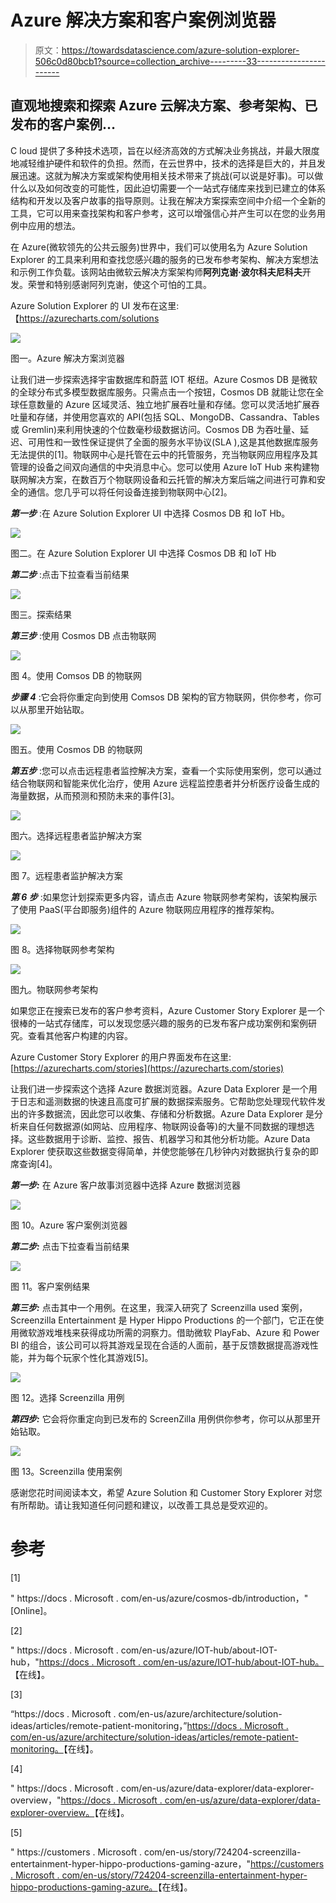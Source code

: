 # Azure 解决方案和客户案例浏览器

> 原文：<https://towardsdatascience.com/azure-solution-explorer-506c0d80bcb1?source=collection_archive---------33----------------------->

## 直观地搜索和探索 Azure 云解决方案、参考架构、已发布的客户案例…

C loud 提供了多种技术选项，旨在以经济高效的方式解决业务挑战，并最大限度地减轻维护硬件和软件的负担。然而，在云世界中，技术的选择是巨大的，并且发展迅速。这就为解决方案或架构使用相关技术带来了挑战(可以说是好事)。可以做什么以及如何改变的可能性，因此迫切需要一个一站式存储库来找到已建立的体系结构和开发以及客户故事的指导原则。让我在解决方案探索空间中介绍一个全新的工具，它可以用来查找架构和客户参考，这可以增强信心并产生可以在您的业务用例中应用的想法。

在 Azure(微软领先的公共云服务)世界中，我们可以使用名为 Azure Solution Explorer 的工具来利用和查找您感兴趣的服务的已发布参考架构、解决方案想法和示例工作负载。该网站由微软云解决方案架构师**阿列克谢·波尔科夫尼科夫**开发。荣誉和特别感谢阿列克谢，使这个可怕的工具。

Azure Solution Explorer 的 UI 发布在这里:【https://azurecharts.com/solutions 

![](img/e74454a0a7d4896e7660856e36525a85.png)

图一。Azure 解决方案浏览器

让我们进一步探索选择宇宙数据库和蔚蓝 IOT 枢纽。Azure Cosmos DB 是微软的全球分布式多模型数据库服务。只需点击一个按钮，Cosmos DB 就能让您在全球任意数量的 Azure 区域灵活、独立地扩展吞吐量和存储。您可以灵活地扩展吞吐量和存储，并使用您喜欢的 API(包括 SQL、MongoDB、Cassandra、Tables 或 Gremlin)来利用快速的个位数毫秒级数据访问。Cosmos DB 为吞吐量、延迟、可用性和一致性保证提供了全面的服务水平协议(SLA ),这是其他数据库服务无法提供的[1]。物联网中心是托管在云中的托管服务，充当物联网应用程序及其管理的设备之间双向通信的中央消息中心。您可以使用 Azure IoT Hub 来构建物联网解决方案，在数百万个物联网设备和云托管的解决方案后端之间进行可靠和安全的通信。您几乎可以将任何设备连接到物联网中心[2]。

***第一步*** :在 Azure Solution Explorer UI 中选择 Cosmos DB 和 IoT Hb。

![](img/71a38c879c09c7d394f20373892c4d61.png)

图二。在 Azure Solution Explorer UI 中选择 Cosmos DB 和 IoT Hb

***第二步*** :点击下拉查看当前结果

![](img/4a8a8d2ae1127586b0f20d6365a3219d.png)

图三。探索结果

***第三步*** :使用 Cosmos DB 点击物联网

![](img/6cda13438fc5d44f4023b7752748054d.png)

图 4。使用 Comsos DB 的物联网

***步骤 4*** :它会将你重定向到使用 Comsos DB 架构的官方物联网，供你参考，你可以从那里开始钻取。

![](img/be61cdc9bf3c48d6ae40678cb568c5a7.png)

图五。使用 Cosmos DB 的物联网

***第五步*** :您可以点击远程患者监控解决方案，查看一个实际使用案例，您可以通过结合物联网和智能来优化治疗，使用 Azure 远程监控患者并分析医疗设备生成的海量数据，从而预测和预防未来的事件[3]。

![](img/2c0282459cb61cc6564ce297c8353f8a.png)

图六。选择远程患者监护解决方案

![](img/be61cdc9bf3c48d6ae40678cb568c5a7.png)

图 7。远程患者监护解决方案

***第 6 步*** :如果您计划探索更多内容，请点击 Azure 物联网参考架构，该架构展示了使用 PaaS(平台即服务)组件的 Azure 物联网应用程序的推荐架构。

![](img/706b35c82da4b1f83f1c8645e209aaa4.png)

图 8。选择物联网参考架构

![](img/ebcf5d745a3a3b423598f6355442998e.png)

图九。物联网参考架构

如果您正在搜索已发布的客户参考资料，Azure Customer Story Explorer 是一个很棒的一站式存储库，可以发现您感兴趣的服务的已发布客户成功案例和案例研究。查看其他客户构建的内容。

Azure Customer Story Explorer 的用户界面发布在这里:[https://azurecharts.com/stories](https://azurecharts.com/stories)

让我们进一步探索这个选择 Azure 数据浏览器。Azure Data Explorer 是一个用于日志和遥测数据的快速且高度可扩展的数据探索服务。它帮助您处理现代软件发出的许多数据流，因此您可以收集、存储和分析数据。Azure Data Explorer 是分析来自任何数据源(如网站、应用程序、物联网设备等)的大量不同数据的理想选择。这些数据用于诊断、监控、报告、机器学习和其他分析功能。Azure Data Explorer 使获取这些数据变得简单，并使您能够在几秒钟内对数据执行复杂的即席查询[4]。

***第一步:*** 在 Azure 客户故事浏览器中选择 Azure 数据浏览器

![](img/fa8c8309aa6d15a4db59f186966160cd.png)

图 10。Azure 客户案例浏览器

***第二步:*** 点击下拉查看当前结果

![](img/3aeaf772c7d856d422d063a32c5e8663.png)

图 11。客户案例结果

***第三步:*** 点击其中一个用例。在这里，我深入研究了 Screenzilla used 案例，Screenzilla Entertainment 是 Hyper Hippo Productions 的一个部门，它正在使用微软游戏堆栈来获得成功所需的洞察力。借助微软 PlayFab、Azure 和 Power BI 的组合，该公司可以将其游戏呈现在合适的人面前，基于反馈数据提高游戏性能，并为每个玩家个性化其游戏[5]。

![](img/bff4d9965d83a576e99201691cbab2a1.png)

图 12。选择 Screenzilla 用例

***第四步:*** 它会将你重定向到已发布的 ScreenZilla 用例供你参考，你可以从那里开始钻取。

![](img/d951de071b9dfadf88d67583ce60652c.png)

图 13。Screenzilla 使用案例

感谢您花时间阅读本文，希望 Azure Solution 和 Customer Story Explorer 对您有所帮助。请让我知道任何问题和建议，以改善工具总是受欢迎的。

# 参考

[1]

" https://docs . Microsoft . com/en-us/azure/cosmos-db/introduction，"[Online]。

[2]

" https://docs . Microsoft . com/en-us/azure/IOT-hub/about-IOT-hub，"[https://docs . Microsoft . com/en-us/azure/IOT-hub/about-IOT-hub。](https://docs.microsoft.com/en-us/azure/iot-hub/about-iot-hub.)【在线】。

[3]

“https://docs . Microsoft . com/en-us/azure/architecture/solution-ideas/articles/remote-patient-monitoring，”[https://docs . Microsoft . com/en-us/azure/architecture/solution-ideas/articles/remote-patient-monitoring。](https://docs.microsoft.com/en-us/azure/architecture/solution-ideas/articles/remote-patient-monitoring.)【在线】。

[4]

" https://docs . Microsoft . com/en-us/azure/data-explorer/data-explorer-overview，"[https://docs . Microsoft . com/en-us/azure/data-explorer/data-explorer-overview。](https://docs.microsoft.com/en-us/azure/data-explorer/data-explorer-overview.)【在线】。

[5]

" https://customers . Microsoft . com/en-us/story/724204-screenzilla-entertainment-hyper-hippo-productions-gaming-azure，"[https://customers . Microsoft . com/en-us/story/724204-screenzilla-entertainment-hyper-hippo-productions-gaming-azure。](https://customers.microsoft.com/en-us/story/724204-screenzilla-entertainment-hyper-hippo-productions-gaming-azure.)【在线】。